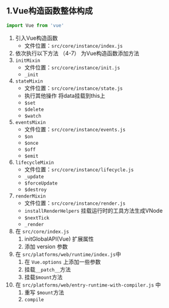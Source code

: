 ## 1.Vue构造函数整体构成

```js
import Vue from 'vue'
```

1. 引入Vue构造函数
   -  文件位置：`src/core/instance/index.js`
2. 依次执行以下方法 （4-7） 为Vue构造函数添加方法
3. `initMixin`
   -  文件位置：`src/core/instance/init.js`
   -  `_init`
4. `stateMixin`
   -  文件位置：`src/core/instance/state.js`
   -  执行其他操作 将data挂载到this上
   -  `$set`
   -  `$delete`
   -  `$watch`
5. `eventsMixin`
   -  文件位置：`src/core/instance/events.js`
   -  `$on`
   -  `$once`
   -  `$off`
   -  `$emit`
6. `lifecycleMixin`
   -  文件位置：`src/core/instance/lifecycle.js`
   -  `_update`
   -  `$forceUpdate`
   -  `$destroy`
7. `renderMixin`
   -  文件位置：`src/core/instance/render.js`
   -  `installRenderHelpers` 挂载运行时的工具方法生成VNode
   -  `$nextTick`
   -  `_render`
8. 在 `src/core/index.js`
   1. initGlobalAPI(Vue)  扩展属性
   2. 添加 version 参数
9. 在 `src/platforms/web/runtime/index.js`中
   1.  在 `Vue.options` 上添加一些参数
   2.  挂载`__patch__`方法
   3.  挂载`$mount`方法
10. 在 `src/platforms/web/entry-runtime-with-compiler.js` 中
    1.  重写 `$mount`方法
    2.  `compile`
    